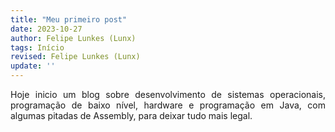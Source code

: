 ```yaml
---
title: "Meu primeiro post"
date: 2023-10-27
author: Felipe Lunkes (Lunx)
tags: Início
revised: Felipe Lunkes (Lunx)
update: ''
---
```


<div align="justify">
  
Hoje inicio um blog sobre desenvolvimento de sistemas operacionais, programação de baixo nível, hardware e programação em Java, com algumas pitadas de Assembly, para deixar tudo mais legal.

</div>
